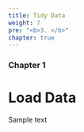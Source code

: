 ```yaml
---
title: Tidy Data
weight: 7
pre: "<b>3. </b>"
chapter: true
---
```


### Chapter 1

# Load Data

Sample text

